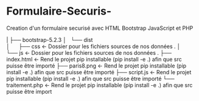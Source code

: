 # Formulaire-Securis-
Creation d'un formulaire securisé avec HTML Bootstrap JavaScript et PHP

|
├── bootstrap-5.2.3
│   └── dist           
│       ├── css        <- Dossier pour les fichiers sources de nos données .
│       └── js         <- Dossier pour les fichiers sources de nos données .
├── index.html         <- Rend le projet pip installable (pip install -e .) afin que src puisse être importé
├── paris8.png         <- Rend le projet pip installable (pip install -e .) afin que src puisse être importé
├── script.js          <- Rend le projet pip installable (pip install -e .) afin que src puisse être importé
└── traitement.php     <- Rend le projet pip installable (pip install -e .) afin que src puisse être import
